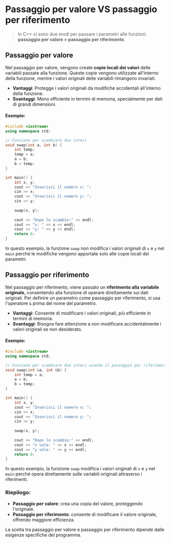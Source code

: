 # Passaggio per valore VS passaggio per riferimento

> In C++ ci sono due modi per passare i parametri alle funzioni: **passaggio per valore** e **passaggio per riferimento**.

## Passaggio per valore

Nel passaggio per valore, vengono create **copie locali dei valori** delle variabili passate alla funzione. Queste copie vengono utilizzate all'interno della funzione, mentre i valori originali delle variabili rimangono invariati. 

- **Vantaggi**: Protegge i valori originali da modifiche accidentali all'interno della funzione.
- **Svantaggi**: Meno efficiente in termini di memoria, specialmente per dati di grandi dimensioni.

#### Esempio:

```c++
#include <iostream>
using namespace std;

// Funzione per scambiare due interi 
void swap(int a, int b) {
    int temp; 
    temp = a;
    a = b; 
    b = temp;
}

int main() {
    int x, y; 
    cout << "Inserisci il numero x: ";
    cin >> x;
    cout << "Inserisci il numero y: "; 
    cin >> y;
    
    swap(x, y); 
    
    cout << "Dopo lo scambio:" << endl;
    cout << "x: " << x << endl; 
    cout << "y: " << y << endl; 
    return 0;
}
```

In questo esempio, la funzione `swap` non modifica i valori originali di `x` e `y` nel `main` perché le modifiche vengono apportate solo alle copie locali dei parametri.

## Passaggio per riferimento

Nel passaggio per riferimento, viene passato un **riferimento alla variabile originale**, consentendo alla funzione di operare direttamente sui dati originali. Per definire un parametro come passaggio per riferimento, si usa l'operatore `&` prima del nome del parametro.

*   **Vantaggi**: Consente di modificare i valori originali, più efficiente in termini di memoria.
*   **Svantaggi**: Bisogna fare attenzione a non modificare accidentalmente i valori originali se non desiderato.

#### Esempio:

```c++
#include <iostream> 
using namespace std;

// Funzione per scambiare due interi usando il passaggio per riferimento 
void swap(int &a, int &b) { 
    int temp = a; 
    a = b; 
    b = temp; 
}

int main() {
    int x, y;
    cout << "Inserisci il numero x: ";
    cin >> x; 
    cout << "Inserisci il numero y: ";
    cin >> y; 
    
    swap(x, y);
    
    cout << "Dopo lo scambio:" << endl; 
    cout << "x vale: " << x << endl;
    cout << "y vale: " << y << endl;
    return 0;
}
```

In questo esempio, la funzione `swap` modifica i valori originali di `x` e `y` nel `main` perché  opera direttamente sulle variabili originali attraverso i riferimenti.

### Riepilogo:

- **Passaggio per valore**: crea una copia del valore, proteggendo l'originale.
- **Passaggio per riferimento**: consente di modificare il valore originale, offrendo maggiore efficienza.

La scelta tra passaggio per valore e passaggio per riferimento dipende dalle esigenze specifiche del programma.

